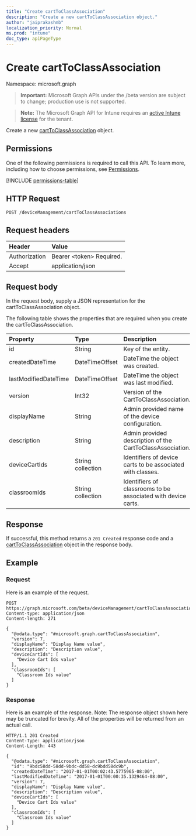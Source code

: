 ```yaml
---
title: "Create cartToClassAssociation"
description: "Create a new cartToClassAssociation object."
author: "jaiprakashmb"
localization_priority: Normal
ms.prod: "intune"
doc_type: apiPageType
---
```


# Create cartToClassAssociation

Namespace: microsoft.graph

> **Important:** Microsoft Graph APIs under the /beta version are subject to change; production use is not supported.

> **Note:** The Microsoft Graph API for Intune requires an [active Intune license](https://go.microsoft.com/fwlink/?linkid=839381) for the tenant.

Create a new [cartToClassAssociation](../resources/intune-deviceconfig-carttoclassassociation.md) object.

## Permissions
One of the following permissions is required to call this API. To learn more, including how to choose permissions, see [Permissions](/graph/permissions-reference).

<!-- { "blockType": "permissions", "name": "intune_deviceconfig_carttoclassassociation_create" } -->
[!INCLUDE [permissions-table](../includes/permissions/intune-deviceconfig-carttoclassassociation-create-permissions.md)]

## HTTP Request
<!-- {
  "blockType": "ignored"
}
-->
``` http
POST /deviceManagement/cartToClassAssociations
```

## Request headers
|Header|Value|
|:---|:---|
|Authorization|Bearer &lt;token&gt; Required.|
|Accept|application/json|

## Request body
In the request body, supply a JSON representation for the cartToClassAssociation object.

The following table shows the properties that are required when you create the cartToClassAssociation.

|Property|Type|Description|
|:---|:---|:---|
|id|String|Key of the entity.|
|createdDateTime|DateTimeOffset|DateTime the object was created.|
|lastModifiedDateTime|DateTimeOffset|DateTime the object was last modified.|
|version|Int32|Version of the CartToClassAssociation.|
|displayName|String|Admin provided name of the device configuration.|
|description|String|Admin provided description of the CartToClassAssociation.|
|deviceCartIds|String collection|Identifiers of device carts to be associated with classes.|
|classroomIds|String collection|Identifiers of classrooms to be associated with device carts.|



## Response
If successful, this method returns a `201 Created` response code and a [cartToClassAssociation](../resources/intune-deviceconfig-carttoclassassociation.md) object in the response body.

## Example

### Request
Here is an example of the request.
``` http
POST https://graph.microsoft.com/beta/deviceManagement/cartToClassAssociations
Content-type: application/json
Content-length: 271

{
  "@odata.type": "#microsoft.graph.cartToClassAssociation",
  "version": 7,
  "displayName": "Display Name value",
  "description": "Description value",
  "deviceCartIds": [
    "Device Cart Ids value"
  ],
  "classroomIds": [
    "Classroom Ids value"
  ]
}
```

### Response
Here is an example of the response. Note: The response object shown here may be truncated for brevity. All of the properties will be returned from an actual call.
``` http
HTTP/1.1 201 Created
Content-Type: application/json
Content-Length: 443

{
  "@odata.type": "#microsoft.graph.cartToClassAssociation",
  "id": "9bdc58dd-58dd-9bdc-dd58-dc9bdd58dc9b",
  "createdDateTime": "2017-01-01T00:02:43.5775965-08:00",
  "lastModifiedDateTime": "2017-01-01T00:00:35.1329464-08:00",
  "version": 7,
  "displayName": "Display Name value",
  "description": "Description value",
  "deviceCartIds": [
    "Device Cart Ids value"
  ],
  "classroomIds": [
    "Classroom Ids value"
  ]
}
```
